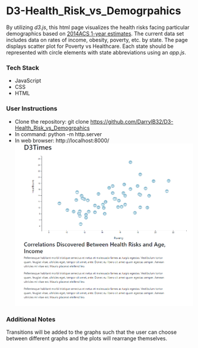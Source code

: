 # D3-Health_Risk_vs_Demogrpahics
By utilizing *d3.js*, this html page visualizes the health risks facing particular demographics based on [2014ACS 1-year estimates](Static/data/data.csv). The current data set includes data on rates of income, obesity, poverty, etc. by state. The page displays scatter plot for Poverty vs Healthcare. Each state should be represented with circle elements with state abbreviations  using an *app.js*.

### Tech Stack
* JavaScript
* CSS
* HTML

### User Instructions
* Clone the repository: git clone https://github.com/DarrylB32/D3-Health_Risk_vs_Demogrpahics 
*  In command: python -m http.server 
*  In web browser: http://localhost:8000/
![Screenshot](ReadMe_Resources/Screenshot.png)
 
### Additional Notes
Transitions will be added to the graphs such that the user can choose between different graphs and the plots will rearrange themselves.